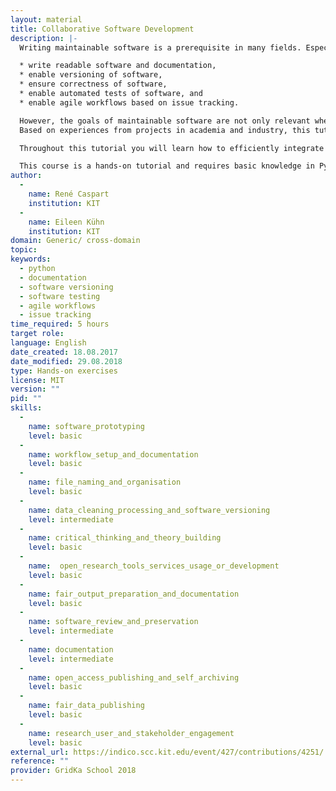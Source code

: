 ```yaml
---
layout: material
title: Collaborative Software Development
description: |-
  Writing maintainable software is a prerequisite in many fields. Especially when working in projects with many members it is essential to

  * write readable software and documentation,
  * enable versioning of software,
  * ensure correctness of software,
  * enable automated tests of software, and
  * enable agile workflows based on issue tracking.

  However, the goals of maintainable software are not only relevant when working in teams, but also in private projects. This makes the topic relevant for anybody that needs to write and maintain software.
  Based on experiences from projects in academia and industry, this tutorial introduces tools and concepts to enable maintainable software projects in collaborative environments. While we try to give a broad overview on different topics, we also flexibly provide in-depth information depending on your feedback during the course. We cover topics such as version control and organisation of software with git, concepts of unit testing and test-driven development, tools supporting continuous integration as well as the integration into wikis and ticket systems.

  Throughout this tutorial you will learn how to efficiently integrate different tools and concepts to enable maintainable software. After the course, you will have a basic setup that can be adapted to your specific needs.

  This course is a hands-on tutorial and requires basic knowledge in Python programming. For best learning experiences and an overview on encompassing software development processes, we suggest the combined participation in the workshop Introduction to Python and Collaborative Software Development.
author: 
  - 
    name: René Caspart
    institution: KIT
  - 
    name: Eileen Kühn
    institution: KIT
domain: Generic/ cross-domain
topic: 
keywords: 
  - python
  - documentation
  - software versioning
  - software testing
  - agile workflows
  - issue tracking
time_required: 5 hours
target role: 
language: English
date_created: 18.08.2017
date_modified: 29.08.2018
type: Hands-on exercises
license: MIT
version: ""
pid: ""
skills: 
  - 
    name: software_prototyping
    level: basic
  - 
    name: workflow_setup_and_documentation
    level: basic
  - 
    name: file_naming_and_organisation
    level: basic
  - 
    name: data_cleaning_processing_and_software_versioning
    level: intermediate
  - 
    name: critical_thinking_and_theory_building
    level: basic
  - 
    name:  open_research_tools_services_usage_or_development
    level: basic
  - 
    name: fair_output_preparation_and_documentation
    level: basic
  - 
    name: software_review_and_preservation
    level: intermediate
  - 
    name: documentation
    level: intermediate
  - 
    name: open_access_publishing_and_self_archiving
    level: basic
  - 
    name: fair_data_publishing
    level: basic
  - 
    name: research_user_and_stakeholder_engagement
    level: basic
external_url: https://indico.scc.kit.edu/event/427/contributions/4251/
reference: ""
provider: GridKa School 2018
---
```

